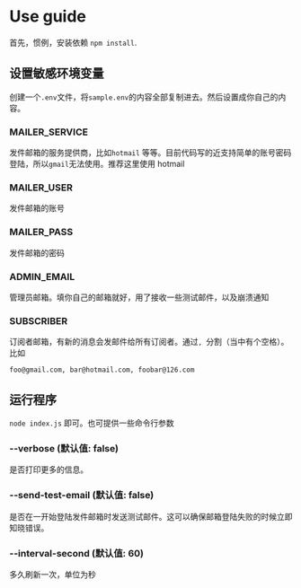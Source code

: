 # Use guide

首先，惯例，安装依赖 `npm install`.

## 设置敏感环境变量

创建一个`.env`文件，将`sample.env`的内容全部复制进去。然后设置成你自己的内容。

### MAILER_SERVICE

发件邮箱的服务提供商，比如`hotmail` 等等。目前代码写的近支持简单的账号密码登陆，所以`gmail`无法使用。推荐这里使用 hotmail

### MAILER_USER

发件邮箱的账号

### MAILER_PASS

发件邮箱的密码

### ADMIN_EMAIL

管理员邮箱。填你自己的邮箱就好，用了接收一些测试邮件，以及崩溃通知

### SUBSCRIBER

订阅者邮箱，有新的消息会发邮件给所有订阅者。通过`, `分割（当中有个空格）。比如

```
foo@gmail.com, bar@hotmail.com, foobar@126.com
```

## 运行程序

`node index.js` 即可。也可提供一些命令行参数

### --verbose (默认值: false)

是否打印更多的信息。

### --send-test-email (默认值: false)

是否在一开始登陆发件邮箱时发送测试邮件。这可以确保邮箱登陆失败的时候立即知晓错误。

### --interval-second (默认值: 60)

多久刷新一次，单位为秒

